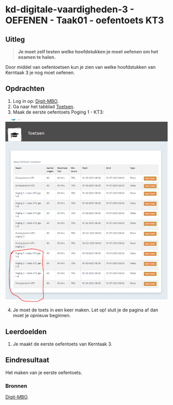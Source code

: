 # kd-digitale-vaardigheden-3 - OEFENEN - Taak01 - oefentoets KT3

## Uitleg
> **Je moet zelf testen welke hoofdstukken je moet oefenen om het examen te halen.** 

Door middel van oefentoetsen kun je zien van welke hoofdstukken van Kerntaak 3 je nog moet oefenen. 

## Opdrachten
1. Log in op: [Digit-MBO](https://entree.instruct.nl/?elo=digit-mbo).
1. Ga naar het tabblad [Toetsen](https://digit-mbo.nl/student/tests/). 
2. Maak de eerste oefentoets Poging 1 - KT3: 

![kies de eerste oefentoets voor KT3](./images/oefentoets1.PNG)

4. Je moet de toets in een keer maken. Let op! sluit je de pagina af dan moet je opnieuw beginnen.


## Leerdoelden
1. Je maakt de eerste oefentoets van Kerntaak 3.

## Eindresultaat
Het maken van je eerste oefentoets.

### Bronnen
[Digit-MBO](https://entree.instruct.nl/?elo=digit-mbo).